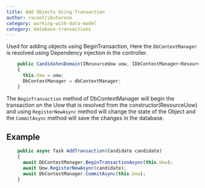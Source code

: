 ```yaml
---
title: Add Objects Using Transaction
author: rxcontributorone
category: working-with-data-model
category: database-transactions
---
```


Used for adding objects using BeginTransaction, Here the `DbContextManager` is resolved using Dependency injection in the controller.  

```js
    public CandidatesDomain(IResourceUow uow, IDbContextManager<ResourceContext> dbContextManager)
    {
      this.Uow = uow;
      DbContextManager = dbContextManager;
    }
```

The `BeginTransaction` method of DbContextManager will begin the transaction on the Uow that is resolved from the constructor(ResourceUow)
and using `RegisterNewAsync` method will change the state of the Object and the `CommitAsync` method will save the changes in the database.

## Example  
```js
    public async Task AddTransaction(Candidate candidate)
    {
      await DbContextManager.BeginTransactionAsync(this.Uow);
      await Uow.RegisterNewAsync(candidate);
      await DbContextManager.CommitAsync(this.Uow);
    }    
```